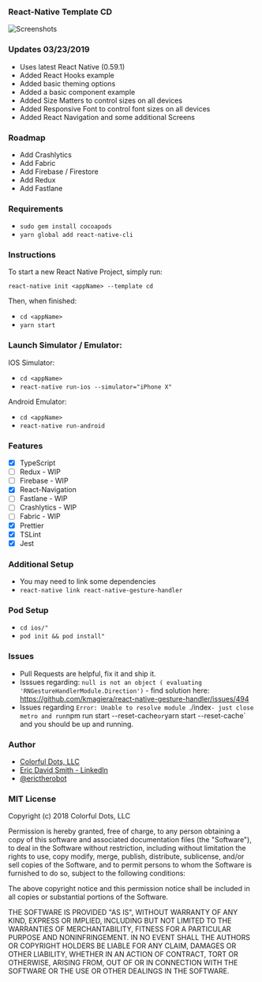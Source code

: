 ### React-Native Template CD

![Screenshots](https://s3.amazonaws.com/colorfuldots/products/Screenshot+2019-03-22+07.55.56.png)

### Updates 03/23/2019
- Uses latest React Native (0.59.1)
- Added React Hooks example
- Added basic theming options
- Added a basic component example
- Added Size Matters to control sizes on all devices
- Added Responsive Font to control font sizes on all devices
- Added React Navigation and some additional Screens

### Roadmap

- Add Crashlytics
- Add Fabric
- Add Firebase / Firestore
- Add Redux
- Add Fastlane

### Requirements

- `sudo gem install cocoapods`
- `yarn global add react-native-cli`

### Instructions

To start a new React Native Project, simply run:

`react-native init <appName> --template cd`

Then, when finished:
- `cd <appName>`
- `yarn start`

### Launch Simulator / Emulator:

IOS Simulator:

- `cd <appName>`
- `react-native run-ios --simulator="iPhone X"`

Android Emulator:

- `cd <appName>`
- `react-native run-android`

### Features

- [x] TypeScript
- [ ] Redux - WIP
- [ ] Firebase - WIP
- [x] React-Navigation
- [ ] Fastlane - WIP
- [ ] Crashlytics - WIP
- [ ] Fabric - WIP
- [x] Prettier
- [x] TSLint
- [x] Jest

### Additional Setup

- You may need to link some dependencies
- `react-native link react-native-gesture-handler`

### Pod Setup

- `cd ios/"`
- `pod init && pod install"`

### Issues

- Pull Requests are helpful, fix it and ship it. 
- Isssues regarding: `null is not an object ( evaluating 'RNGestureHandlerModule.Direction')` - find solution here: https://github.com/kmagiera/react-native-gesture-handler/issues/494
- Issues regarding `Error: Unable to resolve module `./index` - just close metro and run `npm run start --reset-cache` or `yarn start --reset-cache` and you should be up and running. 

### Author

- [Colorful Dots, LLC](https://colorfuldots.com)
- [Eric David Smith - LinkedIn](https://www.linkedin.com/in/erictherobot)
- [@erictherobot](https://twitter.com/erictherobot)

### MIT License

Copyright (c) 2018 Colorful Dots, LLC

Permission is hereby granted, free of charge, to any person obtaining a copy of this software and associated documentation files (the "Software"), to deal in the Software without restriction, including without limitation the rights to use, copy modify, merge, publish, distribute, sublicense, and/or sell copies of the Software, and to permit persons to whom the Software is furnished to do so, subject to the following conditions:

The above copyright notice and this permission notice shall be included in all copies or substantial portions of the Software.

THE SOFTWARE IS PROVIDED "AS IS", WITHOUT WARRANTY OF ANY KIND, EXPRESS OR IMPLIED, INCLUDING BUT NOT LIMITED TO THE WARRANTIES OF MERCHANTABILITY, FITNESS FOR A PARTICULAR PURPOSE AND NONINFRINGEMENT. IN NO EVENT SHALL THE AUTHORS OR COPYRIGHT HOLDERS BE LIABLE FOR ANY CLAIM, DAMAGES OR OTHER LIABILITY, WHETHER IN AN ACTION OF CONTRACT, TORT OR OTHERWISE, ARISING FROM, OUT OF OR IN CONNECTION WITH THE SOFTWARE OR THE USE OR OTHER DEALINGS IN THE SOFTWARE.

